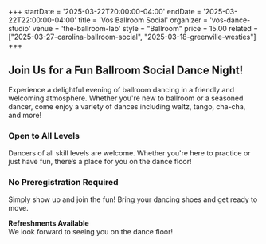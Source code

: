 +++
startDate = '2025-03-22T20:00:00-04:00'
endDate = '2025-03-22T22:00:00-04:00'
title = 'Vos Ballroom Social'
organizer = 'vos-dance-studio'
venue = 'the-ballroom-lab'
style = "Ballroom"
price = 15.00
related = ["2025-03-27-carolina-ballroom-social", "2025-03-18-greenville-westies"]
+++

## Join Us for a Fun Ballroom Social Dance Night!

Experience a delightful evening of ballroom dancing in a friendly and welcoming atmosphere. Whether you're new to ballroom or a seasoned dancer, come enjoy a variety of dances including waltz, tango, cha-cha, and more!

### Open to All Levels
Dancers of all skill levels are welcome. Whether you're here to practice or just have fun, there’s a place for you on the dance floor!

### No Preregistration Required
Simply show up and join the fun! Bring your dancing shoes and get ready to move.

**Refreshments Available**  
We look forward to seeing you on the dance floor!
